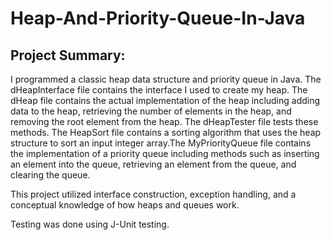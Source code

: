 # Heap-And-Priority-Queue-In-Java
## Project Summary:
I programmed a classic heap data structure and priority queue in Java. The dHeapInterface file contains the interface I used to create my heap. 
The dHeap file contains the actual implementation of the heap including adding data to the heap, retrieving the number of elements in the heap, and removing the root element from the heap. The dHeapTester file tests these methods. The HeapSort file contains a sorting algorithm that uses the heap structure to sort an input integer array.The MyPriorityQueue file contains the implementation of a priority queue including methods such as inserting an element into the queue, retrieving an element from the queue, and clearing the queue. 
 
This project utilized interface construction, exception handling, and a conceptual knowledge of how heaps and queues work.
 
Testing was done using J-Unit testing. 

